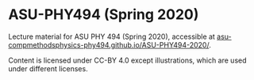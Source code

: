 # ASU-PHY494 (Spring 2020)
Lecture material for ASU PHY 494 (Spring 2020), accessible at
[asu-compmethodsphysics-phy494.github.io/ASU-PHY494-2020/](http://asu-compmethodsphysics-phy494.github.io/ASU-PHY494-2020/).

Content is licensed under CC-BY 4.0 except illustrations, which are
used under different licenses.
